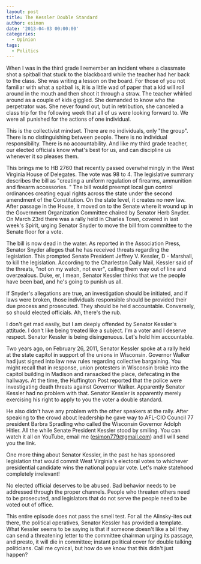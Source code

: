 ```yaml
---
layout: post
title: The Kessler Double Standard
author: esimon
date: '2013-04-03 00:00:00'
categories:
  - Opinion
tags:
  - Politics
---
```

When I was in the third grade I remember an incident where a classmate shot a spitball that stuck to the blackboard while the teacher had her back to the class. She was writing a lesson on the board. For those of you not familiar with what a spitball is, it is a little wad of paper that a kid will roll around in the mouth and then shoot it through a straw. The teacher whirled around as a couple of kids giggled. She demanded to know who the perpetrator was. She never found out, but in retribution, she canceled a class trip for the following week that all of us were looking forward to. We were all punished for the actions of one individual. 

This is the collectivist mindset. There are no individuals, only "the group". There is no distinguishing between people. There is no individual responsibility. There is no accountability. And like my third grade teacher, our elected officials know what's best for us, and can discipline us whenever it so pleases them. 

This brings me to HB 2760 that recently passed overwhelmingly in the West Virginia House of Delegates. The vote was 98 to 4. The legislative summary describes the bill as "creating a uniform regulation of firearms, ammunition and firearm accessories. " The bill would preempt local gun control ordinances creating equal rights across the state under the second amendment of the Constitution. On the state level, it creates no new law. After passage in the House, it moved on to the Senate where it wound up in the Government Organization Committee chaired by Senator Herb Snyder. On March 23rd there was a rally held in Charles Town, covered in last week's Spirit, urging Senator Snyder to move the bill from committee to the Senate floor for a vote. 

The bill is now dead in the water. As reported in the Association Press, Senator Snyder alleges that he has received threats regarding the legislation. This prompted Senate President Jeffrey V. Kessler, D - Marshall, to kill the legislation. According to the Charleston Daily Mail, Kessler said of the threats, "not on my watch, not ever", calling them way out of line and overzealous. Duke, er, I mean, Senator Kessler thinks that we the people have been bad, and he's going to punish us all. 

If Snyder's allegations are true, an investigation should be initiated, and if laws were broken, those individuals responsible should be provided their due process and prosecuted. They should be held accountable. Conversely, so should elected officials. Ah, there's the rub. 

I don't get mad easily, but I am deeply offended by Senator Kessler's attitude. I don't like being treated like a subject. I'm a voter and I deserve respect. Senator Kessler is being disingenuous. Let's hold him accountable. 

Two years ago, on February 26, 2011, Senator Kessler spoke at a rally held at the state capitol in support of the unions in Wisconsin. Governor Walker had just signed into law new rules regarding collective bargaining. You might recall that in response, union protesters in Wisconsin broke into the capitol building in Madison and ransacked the place, defecating in the hallways. At the time, the Huffington Post reported that the police were investigating death threats against Governor Walker. Apparently Senator Kessler had no problem with that. Senator Kessler is apparently merely exercising his right to apply to you the voter a double standard. 

He also didn't have any problem with the other speakers at the rally. After speaking to the crowd about leadership he gave way to AFL-CIO Council 77 president Barbra Spradling who called the Wisconsin Governor Adolph Hitler. All the while Senate President Kessler stood by smiling. You can watch it all on YouTube, email me (esimon779@gmail.com) and I will send you the link. 

One more thing about Senator Kessler, in the past he has sponsored legislation that would commit West Virginia's electoral votes to whichever presidential candidate wins the national popular vote. Let's make statehood completely irrelevant!

No elected official deserves to be abused. Bad behavior needs to be addressed through the proper channels. People who threaten others need to be prosecuted, and legislators that do not serve the people need to be voted out of office. 

This entire episode does not pass the smell test. For all the Alinsky-ites out there, the political operatives, Senator Kessler has provided a template. What Kessler seems to be saying is that if someone doesn't like a bill they can send a threatening letter to the committee chairman urging its passage, and presto, it will die in committee; instant political cover for double talking politicians. Call me cynical, but how do we know that this didn't just happen? 

